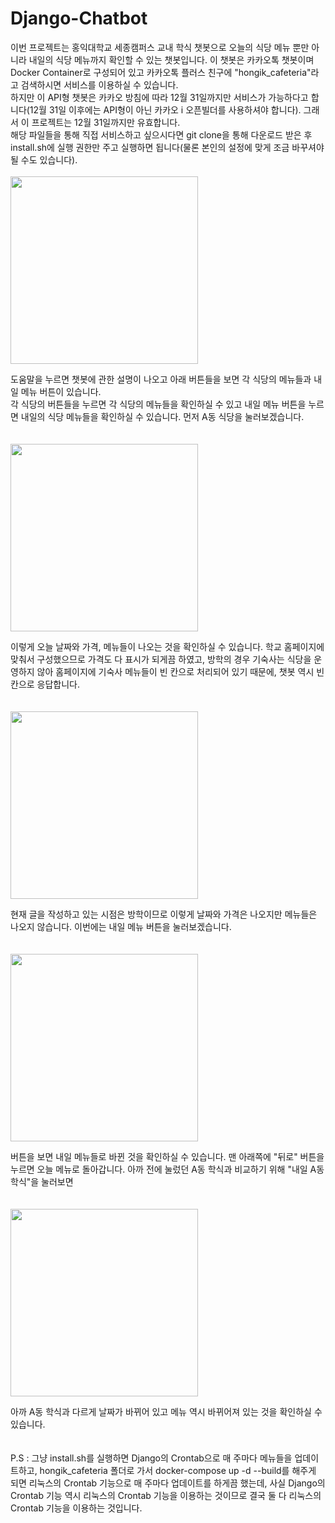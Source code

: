# Django-Chatbot
이번 프로젝트는 홍익대학교 세종캠퍼스 교내 학식 챗봇으로 오늘의 식당 메뉴 뿐만 아니라 내일의 식당 메뉴까지 확인할 수 있는 챗봇입니다. 이 챗봇은 카카오톡 챗봇이며 Docker Container로 구성되어 있고 카카오톡 플러스 친구에 "hongik_cafeteria"라고 검색하시면 서비스를 이용하실 수 있습니다. <br>하지만 이 API형 챗봇은 카카오 방침에 따라 12월 31일까지만 서비스가 가능하다고 합니다(12월 31일 이후에는 API형이 아닌 카카오 i 오픈빌더를 사용하셔야 합니다). 그래서 이 프로젝트는 12월 31일까지만 유효합니다. <br>해당 파일들을 통해 직접 서비스하고 싶으시다면 git clone을 통해 다운로드 받은 후 install.sh에 실행 권한만 주고 실행하면 됩니다(물론 본인의 설정에 맞게 조금 바꾸셔야 될 수도 있습니다). <br><br>
<img src="https://github.com/P00HP00H/P00HP00H.github.io/blob/master/img/hello1/24.jpg?raw=true" width="300px">

도움말을 누르면 챗봇에 관한 설명이 나오고 아래 버튼들을 보면 각 식당의 메뉴들과 내일 메뉴 버튼이 있습니다.<br>각 식당의 버튼들을 누르면 각 식당의 메뉴들을 확인하실 수 있고 내일 메뉴 버튼을 누르면 내일의 식당 메뉴들을 확인하실 수 있습니다. 먼저 A동 식당을 눌러보겠습니다.<br><br><br>
<img src="https://github.com/P00HP00H/P00HP00H.github.io/blob/master/img/hello1/25.jpg?raw=true" width="300px">

이렇게 오늘 날짜와 가격, 메뉴들이 나오는 것을 확인하실 수 있습니다. 학교 홈페이지에 맞춰서 구성했으므로 가격도 다 표시가 되게끔 하였고, 방학의 경우 기숙사는 식당을 운영하지 않아 홈페이지에 기숙사 메뉴들이 빈 칸으로 처리되어 있기 때문에, 챗봇 역시 빈 칸으로 응답합니다.<br><br><br>
<img src="https://github.com/P00HP00H/P00HP00H.github.io/blob/master/img/hello1/26.jpg?raw=true" width="300px">

현재 글을 작성하고 있는 시점은 방학이므로 이렇게 날짜와 가격은 나오지만 메뉴들은 나오지 않습니다. 이번에는 내일 메뉴 버튼을 눌러보겠습니다.<br><br><br>
<img src="https://github.com/P00HP00H/P00HP00H.github.io/blob/master/img/hello1/27.jpg?raw=true" width="300px">

버튼을 보면 내일 메뉴들로 바뀐 것을 확인하실 수 있습니다. 맨 아래쪽에 "뒤로" 버튼을 누르면 오늘 메뉴로 돌아갑니다. 아까 전에 눌렀던 A동 학식과 비교하기 위해 "내일 A동 학식"을 눌러보면<br><br><br>
<img src="https://github.com/P00HP00H/P00HP00H.github.io/blob/master/img/hello1/28.jpg?raw=true" width="300px">

아까 A동 학식과 다르게 날짜가 바뀌어 있고 메뉴 역시 바뀌어져 있는 것을 확인하실 수 있습니다.<br><br><br>P.S : 그냥 install.sh를 실행하면 Django의 Crontab으로 매 주마다 메뉴들을 업데이트하고, hongik_cafeteria 폴더로 가서 docker-compose up -d --build를 해주게 되면 리눅스의 Crontab 기능으로 매 주마다 업데이트를 하게끔 했는데, 사실 Django의 Crontab 기능 역시 리눅스의 Crontab 기능을 이용하는 것이므로 결국 둘 다 리눅스의 Crontab 기능을 이용하는 것입니다.
